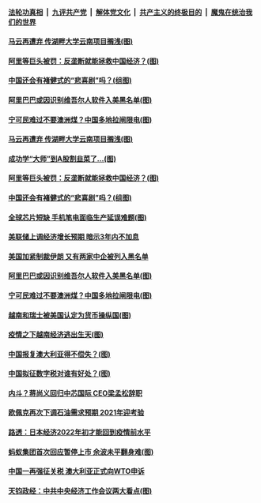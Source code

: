 

####  [法轮功真相](../../../../basic/blob/master/README.md?t=12182003) &nbsp;|&nbsp; [九评共产党](../../../../9ping.md/blob/master/README.md?t=12182003) &nbsp;|&nbsp; [解体党文化](../../../../jtdwh.md/blob/master/README.md?t=12182003)  &nbsp;|&nbsp; [共产主义的终极目的](../../../../gczydzjmd.md/blob/master/README.md?t=12182003) &nbsp;|&nbsp; [魔鬼在统治我们的世界](../../../../mgztzwmdsj.md/blob/master/README.md?t=12182003) 

#### [马云再遭弃 传湖畔大学云南项目搁浅(图)](../pages/p5/956268.md?t=12182003) 

#### [阿里等巨头被罚：反垄断就能拯救中国经济？(图)](../pages/p5/956155.md?t=12182003) 

#### [中国还会有褚健式的“悲喜剧”吗？(组图)](../pages/p5/956152.md?t=12182003) 

#### [阿里巴巴或因识别维吾尔人软件入美黑名单(图)](../pages/p5/956154.md?t=12182003) 

#### [宁可民难过不要澳洲煤？中国多地拉闸限电(图)](../pages/p5/956127.md?t=12182003) 


#### [马云再遭弃 传湖畔大学云南项目搁浅(图)](../pages/p5/956268.md?t=12182003) 

#### [成功学“大师”到A股割韭菜了…(图)](../pages/p5/956146.md?t=12182003) 

#### [阿里等巨头被罚：反垄断就能拯救中国经济？(图)](../pages/p5/956155.md?t=12182003) 

#### [中国还会有褚健式的“悲喜剧”吗？(组图)](../pages/p5/956152.md?t=12182003) 

#### [全球芯片短缺 手机笔电面临生产延误难题(图)](../pages/p5/956184.md?t=12182003) 

#### [美联储上调经济增长预期 暗示3年内不加息](../pages/p5/956162.md?t=12182003) 

#### [美国加紧制裁伊朗 又有两家中企被列入黑名单](../pages/p5/956160.md?t=12182003) 

#### [阿里巴巴或因识别维吾尔人软件入美黑名单(图)](../pages/p5/956154.md?t=12182003) 

#### [宁可民难过不要澳洲煤？中国多地拉闸限电(图)](../pages/p5/956127.md?t=12182003) 

#### [越南和瑞士被美国认定为货币操纵国(图)](../pages/p5/956079.md?t=12182003) 

#### [疫情之下越南经济逃出生天(图)](../pages/p5/956071.md?t=12182003) 

#### [中国报复澳大利亚得不偿失？(图)](../pages/p5/956067.md?t=12182003) 

#### [中国拟征数字税对谁有好处？(图)](../pages/p5/956066.md?t=12182003) 


#### [内斗？蒋尚义回归中芯国际 CEO梁孟松辞职](../pages/p5/956031.md?t=12182003) 

#### [欧佩克再次下调石油需求预期 2021年迎考验](../pages/p5/956021.md?t=12182003) 

#### [路透：日本经济2022年初才能回到疫情前水平](../pages/p5/956019.md?t=12182003) 

#### [蚂蚁集团首次回应暂停上市 余波未平翻身难(图)](../pages/p5/956015.md?t=12182003) 

#### [中国一再强征关税 澳大利亚正式向WTO申诉](../pages/p5/956011.md?t=12182003) 

#### [天钧政经：中共中央经济工作会议两大看点(图)](../pages/p5/955926.md?t=12182003) 

